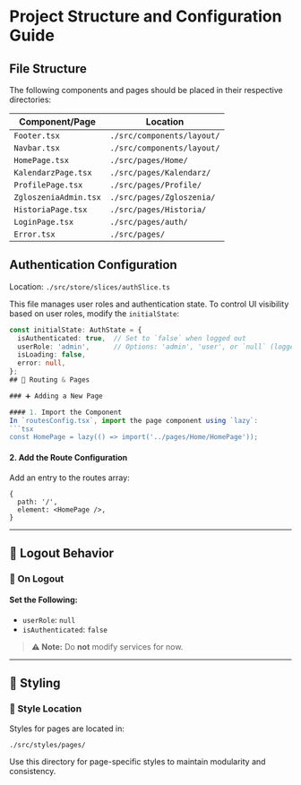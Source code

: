# Project Structure and Configuration Guide

## File Structure
The following components and pages should be placed in their respective directories:

| Component/Page          | Location                          |
|-------------------------|-----------------------------------|
| `Footer.tsx`            | `./src/components/layout/`        |
| `Navbar.tsx`            | `./src/components/layout/`        |
| `HomePage.tsx`          | `./src/pages/Home/`               |
| `KalendarzPage.tsx`     | `./src/pages/Kalendarz/`          |
| `ProfilePage.tsx`       | `./src/pages/Profile/`            |
| `ZgloszeniaAdmin.tsx`   | `./src/pages/Zgloszenia/`         |
| `HistoriaPage.tsx`      | `./src/pages/Historia/`           |
| `LoginPage.tsx`         | `./src/pages/auth/`               |
| `Error.tsx`             | `./src/pages/`                    |

## Authentication Configuration
Location: `./src/store/slices/authSlice.ts`

This file manages user roles and authentication state. To control UI visibility based on user roles, modify the `initialState`:

```typescript
const initialState: AuthState = {
  isAuthenticated: true,  // Set to `false` when logged out
  userRole: 'admin',      // Options: 'admin', 'user', or `null` (logged out)
  isLoading: false,
  error: null,
};
## 🧭 Routing & Pages

### ➕ Adding a New Page

#### 1. Import the Component
In `routesConfig.tsx`, import the page component using `lazy`:
```tsx
const HomePage = lazy(() => import('../pages/Home/HomePage'));
```

#### 2. Add the Route Configuration
Add an entry to the routes array:
```tsx
{
  path: '/',
  element: <HomePage />,
}
```

---

## 🚪 Logout Behavior

### 🔐 On Logout

#### Set the Following:
- `userRole`: `null`
- `isAuthenticated`: `false`

> **⚠️ Note:** Do **not** modify services for now.

---

## 🎨 Styling

### 📁 Style Location
Styles for pages are located in:
```
./src/styles/pages/
```

Use this directory for page-specific styles to maintain modularity and consistency.
